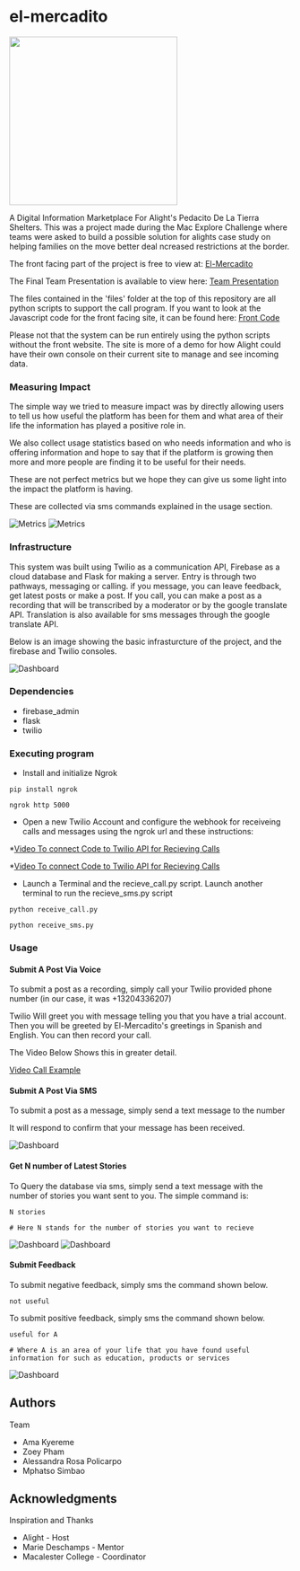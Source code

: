 # el-mercadito

<img src="https://cdn.glitch.com/d1bfb408-31f7-459b-bafc-b4ec0e9149e6%2FEl%20Mercadito%20graphic.png?v=1610583846301" width="300" height="300"/>

A Digital Information Marketplace For Alight's Pedacito De La Tierra Shelters. This was a project made during the Mac Explore Challenge where teams were asked to build a possible solution for alights case study on helping families on the move better deal ncreased restrictions at the border.

The front facing part of the project is free to view at: [El-Mercadito](https://el-mercadito.glitch.me/)

The Final Team Presentation is available to view here: [Team Presentation](https://drive.google.com/file/d/1Ua0eb7xrdso2DxTQuf0efCekHtPOofcD/view)

The files contained in the 'files' folder at the top of this repository are all python scripts to support the call program. If you want to look at the Javascript code for the front facing site, it can be found here: [Front Code](https://glitch.com/edit/#!/el-mercadito)

Please not that the system can be run entirely using the python scripts without the front website. The site is more of a demo for how Alight could have their own console on their current site to manage and see incoming data.

### Measuring Impact

The simple way we tried to measure impact was by directly allowing users to tell us how useful the platform has been for them and what area of their life the information has played a positive role in.

We also collect usage statistics based on who needs information and who is offering information and hope to say that if the platform is growing then more and more people are finding it to be useful for their needs.

These are not perfect metrics but we hope they can give us some light into the impact the platform is having.

These are collected via sms commands explained in the usage section.

![Metrics](https://github.com/msimbao/el-mercadito/raw/main/Images/a.png)
![Metrics](https://github.com/msimbao/el-mercadito/raw/main/Images/b.png)

### Infrastructure

This system was built using Twilio as a communication API, Firebase as a cloud database and Flask for making a server. Entry is through two pathways, messaging or calling. if you message, you can leave feedback, get latest posts or make a post. If you call, you can make a post as a recording that will be transcribed by a moderator or by the google translate API. Translation is also available for sms messages through the google translate API. 

Below is an image showing the basic infrasturcture of the project, and the firebase and Twilio consoles.

![Dashboard](https://github.com/msimbao/el-mercadito/raw/main/Images/8.png)

### Dependencies

* firebase_admin
* flask
* twilio

### Executing program

* Install and initialize Ngrok

```
pip install ngrok

ngrok http 5000
```

* Open a new Twilio Account and configure the webhook for receiveing calls and messages using the ngrok url and these instructions:

*[Video To connect Code to Twilio API for Recieving Calls](https://www.youtube.com/watch?v=-AChTCBoTUM)

*[Video To connect Code to Twilio API for Recieving Calls](https://www.youtube.com/watch?time_continue=102&v=cZeCz_QOoXw&feature=emb_title)

* Launch a Terminal and the recieve_call.py script. Launch another terminal to run the recieve_sms.py script

```
python receive_call.py

python receive_sms.py
```

### Usage

#### Submit A Post Via Voice

To submit a post as a recording, simply call your Twilio provided phone number (in our case, it was +13204336207)

Twilio Will greet you with message telling you that you have a trial account. Then you will be greeted by El-Mercadito's greetings in Spanish and English. You can then record your call. 

The Video Below Shows this in greater detail.

[Video Call Example](https://drive.google.com/file/d/1_qlhDhVv4N9j8cqz5YM7nRh03cxdx020/view?usp=sharing)

#### Submit A Post Via SMS

To submit a post as a message, simply send a text message to the number

It will respond to confirm that your message has been received.

![Dashboard](https://github.com/msimbao/el-mercadito/raw/main/Images/4.jpg)

#### Get N number of Latest Stories

To Query the database via sms, simply send a text message with the number of stories you want sent to you. The simple command is:

```
N stories

# Here N stands for the number of stories you want to recieve
```
![Dashboard](https://github.com/msimbao/el-mercadito/raw/main/Images/5.jpg)
![Dashboard](https://github.com/msimbao/el-mercadito/raw/main/Images/new6.jpg)

#### Submit Feedback

To submit negative feedback, simply sms the command shown below.

```
not useful

```

To submit positive feedback, simply sms the command shown below.

```
useful for A

# Where A is an area of your life that you have found useful information for such as education, products or services 
```

![Dashboard](https://github.com/msimbao/el-mercadito/raw/main/Images/7.jpg)

## Authors

Team 

* Ama Kyereme 
* Zoey Pham
* Alessandra Rosa Policarpo
* Mphatso Simbao

## Acknowledgments

Inspiration and Thanks

* Alight - Host
* Marie Deschamps - Mentor
* Macalester College - Coordinator

